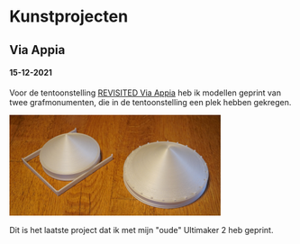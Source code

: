 # Kunstprojecten

## Via Appia
#### 15-12-2021

Voor de tentoonstelling [REVISITED Via Appia](https://www.museumhetvalkhof.nl/zien-en-doen/tentoonstellingen/revisited-via-appia/) heb ik modellen geprint van twee grafmonumenten, die in de tentoonstelling een plek hebben gekregen.

[![Tumuli](/static/img/via_appia_tumuli_1_thumb.png)](/static/img/via_appia_tumuli_1.png)

Dit is het laatste project dat ik met mijn "oude" Ultimaker 2 heb geprint.
